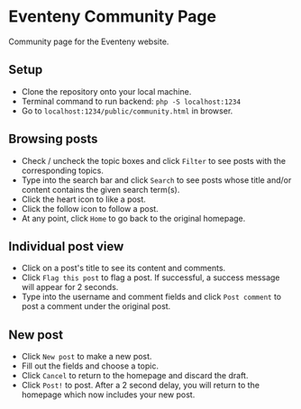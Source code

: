 # Eventeny Community Page

Community page for the Eventeny website.

## Setup
* Clone the repository onto your local machine.
* Terminal command to run backend: `php -S localhost:1234`
* Go to `localhost:1234/public/community.html` in browser.

## Browsing posts
* Check / uncheck the topic boxes and click `Filter` to see posts with
the corresponding topics.
* Type into the search bar and click `Search` to see posts whose title and/or
content contains the given search term(s).
* Click the heart icon to like a post.
* Click the follow icon to follow a post.
* At any point, click `Home` to go back to the original homepage.

## Individual post view
* Click on a post's title to see its content and comments.
* Click `Flag this post` to flag a post. If successful, a success message will
appear for 2 seconds.
* Type into the username and comment fields and click `Post comment` to post
a comment under the original post.

## New post
* Click `New post` to make a new post.
* Fill out the fields and choose a topic.
* Click `Cancel` to return to the homepage and discard the draft.
* Click `Post!` to post. After a 2 second delay, you will return to the homepage
which now includes your new post.